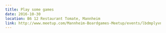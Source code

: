 ```yaml
---
title: Play some games
date: 2016-10-30
location: B6 12 Restaurant Tomate, Mannheim
link: http://www.meetup.com/Mannheim-Boardgames-Meetup/events/lbdmplyvnbnc/
---
```

